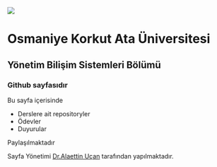 ![](	https://osmaniye.edu.tr/Resource/Images/osmaniye-korkut-ata-universitesi.png)

# Osmaniye Korkut Ata Üniversitesi
## Yönetim Bilişim Sistemleri Bölümü
### Github sayfasıdır

Bu sayfa içerisinde
* Derslere ait repositoryler 
* Ödevler
* Duyurular

Paylaşılmaktadır
 
 Sayfa Yönetimi [Dr.Alaettin Uçan](https://aucan.github.io/) tarafından yapılmaktadır.
 

